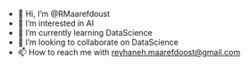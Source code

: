 - 👋 Hi, I’m @RMaarefdoust
- 👀 I’m interested in AI
- 🌱 I’m currently learning DataScience
- 💞️ I’m looking to collaborate on DataScience
- 📫 How to reach me with reyhaneh.maarefdoost@gmail.com

<!---
RMaarefdoust/RMaarefdoust is a ✨ special ✨ repository because its `README.md` (this file) appears on your GitHub profile.
You can click the Preview link to take a look at your changes.
--->
